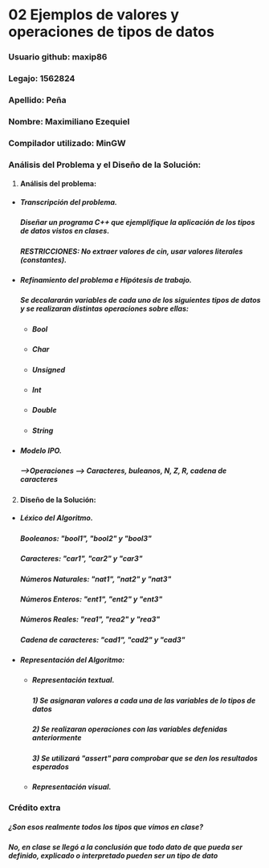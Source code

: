 # 02 Ejemplos de valores y operaciones de tipos de datos

### Usuario github: maxip86
### Legajo: 1562824
### Apellido: Peña
### Nombre: Maximiliano Ezequiel
### Compilador utilizado: MinGW

### Análisis del Problema y el Diseño de la Solución:
1. #### Análisis del problema:
  - ##### Transcripción del problema. 
    ##### *Diseñar un programa C++ que ejemplifique la aplicación de los tipos de datos vistos en clases.*
    ##### *RESTRICCIONES: No extraer valores de cin, usar valores literales (constantes).*

    

  - ##### Refinamiento del problema e Hipótesis de trabajo. 
      ##### *Se decalararán variables de cada uno de los siguientes tipos de datos y se realizaran distintas operaciones sobre ellas:*
      - ##### *Bool*
      - ##### *Char*
      - ##### *Unsigned*
      - ##### *Int*
      - ##### *Double*
      - ##### *String*

  - ##### Modelo IPO. 
    ##### *-->Operaciones --> Caracteres, buleanos, N, Z, R, cadena de caracteres*

2. #### Diseño de la Solución:
  - ##### Léxico del Algoritmo. 
    ##### *Booleanos: "bool1", "bool2" y "bool3"*
    ##### *Caracteres: "car1", "car2" y "car3"*
    ##### *Números Naturales: "nat1", "nat2" y "nat3"*
    ##### *Números Enteros: "ent1", "ent2" y "ent3"*
    ##### *Números Reales: "rea1", "rea2" y "rea3"*
    ##### *Cadena de caracteres: "cad1", "cad2" y "cad3"*

  - ##### Representación del Algoritmo:
    
    - ##### Representación textual. 
      ##### *1) Se asignaran valores a cada una de las variables de lo tipos de datos*
      ##### *2)  Se realizaran operaciones con las variables defenidas anteriormente*
      ##### *3)  Se utilizará "assert" para comprobar que se den los resultados esperados*

    - ##### Representación visual.


### Crédito extra

   ##### ¿Son esos realmente todos los tipos que vimos en clase? 
   ##### *No, en clase se llegó a la conclusión que todo dato de que pueda ser definido, explicado o interpretado pueden ser un tipo de dato*